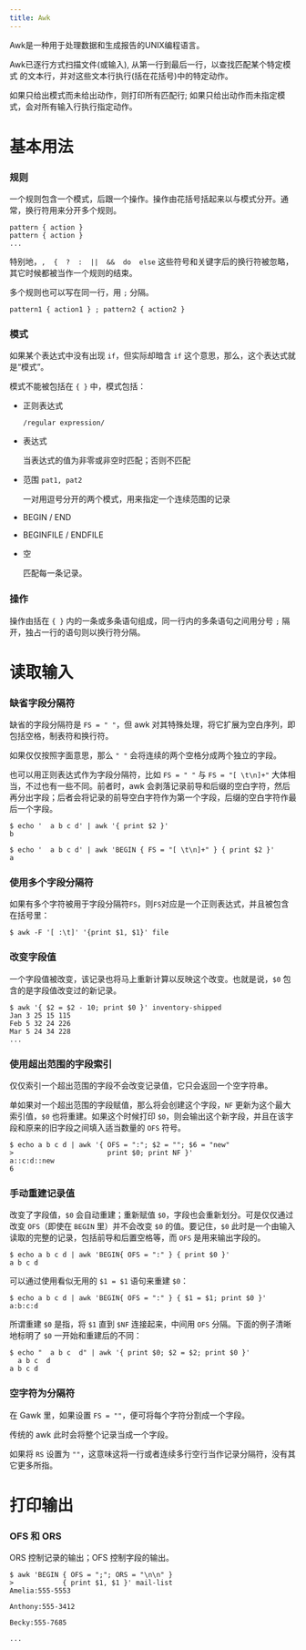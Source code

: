 ```yaml
---
title: Awk
---
```



Awk是一种用于处理数据和生成报告的UNIX编程语言。

Awk已逐行方式扫描文件(或输入), 从第一行到最后一行，以查找匹配某个特定模式
的文本行，并对这些文本行执行(括在花括号)中的特定动作。

如果只给出模式而未给出动作，则打印所有匹配行;
如果只给出动作而未指定模式，会对所有输入行执行指定动作。



基本用法
========


### 规则

一个规则包含一个模式，后跟一个操作。操作由花括号括起来以与模式分开。通常，换行符用来分开多个规则。

	pattern { action }
	pattern { action }
	...

特别地，`,  {  ?  :  ||  &&  do  else` 这些符号和关键字后的换行符被忽略，其它时候都被当作一个规则的结束。

多个规则也可以写在同一行，用 `;` 分隔。

	pattern1 { action1 } ; pattern2 { action2 }

### 模式

如果某个表达式中没有出现 `if`，但实际却暗含 `if` 这个意思，那么，这个表达式就是“模式”。

模式不能被包括在 `{ }` 中，模式包括：

- 正则表达式

	`/regular expression/`

- 表达式

	当表达式的值为非零或非空时匹配；否则不匹配

- 范围 `pat1, pat2`

	一对用逗号分开的两个模式，用来指定一个连续范围的记录

- BEGIN / END

- BEGINFILE / ENDFILE

- 空
	
	匹配每一条记录。



### 操作

操作由括在 `{ }` 内的一条或多条语句组成，同一行内的多条语句之间用分号 `;` 隔开，独占一行的语句则以换行符分隔。



读取输入
========

### 缺省字段分隔符

缺省的字段分隔符是 `FS = " "`，但 awk 对其特殊处理，将它扩展为空白序列，即包括空格，制表符和换行符。

如果仅仅按照字面意思，那么 `" "` 会将连续的两个空格分成两个独立的字段。

也可以用正则表达式作为字段分隔符，比如 `FS = " "` 与 `FS = "[ \t\n]+"` 大体相当，不过也有一些不同。前者时，awk 会剥落记录前导和后缀的空白字符，然后再分出字段；后者会将记录的前导空白字符作为第一个字段，后缀的空白字符作最后一个字段。

	$ echo '  a b c d' | awk '{ print $2 }'
	b

	$ echo '  a b c d' | awk 'BEGIN { FS = "[ \t\n]+" } { print $2 }'
	a


### 使用多个字段分隔符

如果有多个字符被用于字段分隔符`FS`，则`FS`对应是一个正则表达式，并且被包含在括号里：
	
	$ awk -F '[ :\t]' '{print $1, $1}' file


### 改变字段值

一个字段值被改变，该记录也将马上重新计算以反映这个改变。也就是说，`$0` 包含的是字段值改变过的新记录。

	$ awk '{ $2 = $2 - 10; print $0 }' inventory-shipped
	Jan 3 25 15 115
	Feb 5 32 24 226
	Mar 5 24 34 228
	...

### 使用超出范围的字段索引

仅仅索引一个超出范围的字段不会改变记录值，它只会返回一个空字符串。

单如果对一个超出范围的字段赋值，那么将会创建这个字段，`NF` 更新为这个最大索引值，`$0` 也将重建。如果这个时候打印 `$0`，则会输出这个新字段，并且在该字段和原来的旧字段之间填入适当数量的 `OFS` 符号。

	$ echo a b c d | awk '{ OFS = ":"; $2 = ""; $6 = "new"
	>					    print $0; print NF }'
	a::c:d::new
	6

### 手动重建记录值

改变了字段值，`$0` 会自动重建；重新赋值 `$0`，字段也会重新划分。可是仅仅通过改变 `OFS`（即使在 `BEGIN` 里）并不会改变 `$0` 的值。要记住，`$0` 此时是一个由输入读取的完整的记录，包括前导和后置空格等，而 `OFS` 是用来输出字段的。

	$ echo a b c d | awk 'BEGIN{ OFS = ":" } { print $0 }'
	a b c d

可以通过使用看似无用的 `$1 = $1` 语句来重建 `$0`：

	$ echo a b c d | awk 'BEGIN{ OFS = ":" } { $1 = $1; print $0 }'
	a:b:c:d


所谓重建 `$0` 是指，将 `$1` 直到 `$NF` 连接起来，中间用 `OFS` 分隔。下面的例子清晰地标明了 `$0` 一开始和重建后的不同：

	$ echo "  a b c  d" | awk '{ print $0; $2 = $2; print $0 }'
	  a b c  d
	a b c d


### 空字符为分隔符

在 Gawk 里，如果设置 `FS = ""`，便可将每个字符分割成一个字段。

传统的 awk 此时会将整个记录当成一个字段。

如果将 `RS` 设置为 `""`，这意味这将一行或者连续多行空行当作记录分隔符，没有其它更多所指。



打印输出
========


### OFS 和 ORS

ORS 控制记录的输出；OFS 控制字段的输出。

	$ awk 'BEGIN { OFS = ";"; ORS = "\n\n" }
	>			 { print $1, $1 }' mail-list
	Amelia:555-5553

	Anthony:555-3412

	Becky:555-7685

	...
